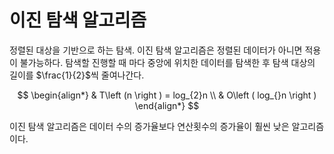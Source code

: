 # 이진 탐색 알고리즘

정렬된 대상을 기반으로 하는 탐색. 이진 탐색 알고리즘은 정렬된 데이터가 아니면 적용이 불가능하다.
탐색할 진행할 때 마다 중앙에 위치한 데이터를 탐색한 후 탐색 대상의 길이를 $\frac{1}{2}$씩 줄여나간다.

$$
\begin{align*}
	& T\left (n  \right ) = log_{2}n \\
	& O\left ( log_{}n \right )
\end{align*}
$$

이진 탐색 알고리즘은 데이터 수의 증가율보다 연산횟수의 증가율이 훨씬 낮은 알고리즘이다.